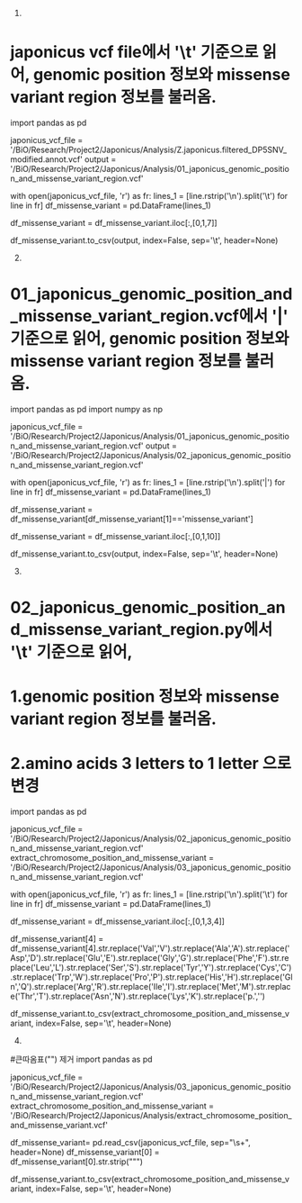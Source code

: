 1.
# japonicus vcf file에서 '\t' 기준으로 읽어, genomic position 정보와 missense variant region 정보를 불러옴.
import pandas as pd

japonicus_vcf_file = '/BiO/Research/Project2/Japonicus/Analysis/Z.japonicus.filtered_DP5SNV_modified.annot.vcf'
output = '/BiO/Research/Project2/Japonicus/Analysis/01_japonicus_genomic_position_and_missense_variant_region.vcf'

with open(japonicus_vcf_file, 'r') as fr:
    lines_1 = [line.rstrip('\n').split('\t') for line in fr]
df_missense_variant = pd.DataFrame(lines_1)
    
df_missense_variant = df_missense_variant.iloc[:,[0,1,7]]

df_missense_variant.to_csv(output, index=False, sep='\t', header=None)


2.
# 01_japonicus_genomic_position_and_missense_variant_region.vcf에서 '|' 기준으로 읽어, genomic position 정보와 missense variant region 정보를 불러옴.
import pandas as pd
import numpy as np

japonicus_vcf_file = '/BiO/Research/Project2/Japonicus/Analysis/01_japonicus_genomic_position_and_missense_variant_region.vcf'
output = '/BiO/Research/Project2/Japonicus/Analysis/02_japonicus_genomic_position_and_missense_variant_region.vcf'

with open(japonicus_vcf_file, 'r') as fr:
    lines_1 = [line.rstrip('\n').split('|') for line in fr]
df_missense_variant = pd.DataFrame(lines_1)

df_missense_variant = df_missense_variant[df_missense_variant[1]=='missense_variant']

df_missense_variant = df_missense_variant.iloc[:,[0,1,10]]

df_missense_variant.to_csv(output, index=False, sep='\t', header=None)


3.
# 02_japonicus_genomic_position_and_missense_variant_region.py에서 '\t' 기준으로 읽어, 
# 1.genomic position 정보와 missense variant region 정보를 불러옴.
# 2.amino acids 3 letters to 1 letter 으로 변경

import pandas as pd

japonicus_vcf_file = '/BiO/Research/Project2/Japonicus/Analysis/02_japonicus_genomic_position_and_missense_variant_region.vcf'
extract_chromosome_position_and_missense_variant = '/BiO/Research/Project2/Japonicus/Analysis/03_japonicus_genomic_position_and_missense_variant_region.vcf'

with open(japonicus_vcf_file, 'r') as fr:
    lines_1 = [line.rstrip('\n').split('\t') for line in fr]
df_missense_variant = pd.DataFrame(lines_1)

df_missense_variant = df_missense_variant.iloc[:,[0,1,3,4]]

df_missense_variant[4] = df_missense_variant[4].str.replace('Val','V').str.replace('Ala','A').str.replace('Asp','D').str.replace('Glu','E').str.replace('Gly','G').str.replace('Phe','F').str.replace('Leu','L').str.replace('Ser','S').str.replace('Tyr','Y').str.replace('Cys','C').str.replace('Trp','W').str.replace('Pro','P').str.replace('His','H').str.replace('Gln','Q').str.replace('Arg','R').str.replace('Ile','I').str.replace('Met','M').str.replace('Thr','T').str.replace('Asn','N').str.replace('Lys','K').str.replace('p.','')

df_missense_variant.to_csv(extract_chromosome_position_and_missense_variant, index=False, sep='\t', header=None)


4.
#큰따옴표("") 제거
import pandas as pd

japonicus_vcf_file = '/BiO/Research/Project2/Japonicus/Analysis/03_japonicus_genomic_position_and_missense_variant_region.vcf'
extract_chromosome_position_and_missense_variant = '/BiO/Research/Project2/Japonicus/Analysis/extract_chromosome_position_and_missense_variant.vcf'

df_missense_variant= pd.read_csv(japonicus_vcf_file, sep="\s+", header=None)
df_missense_variant[0] = df_missense_variant[0].str.strip("\"")

df_missense_variant.to_csv(extract_chromosome_position_and_missense_variant, index=False, sep='\t', header=None)
